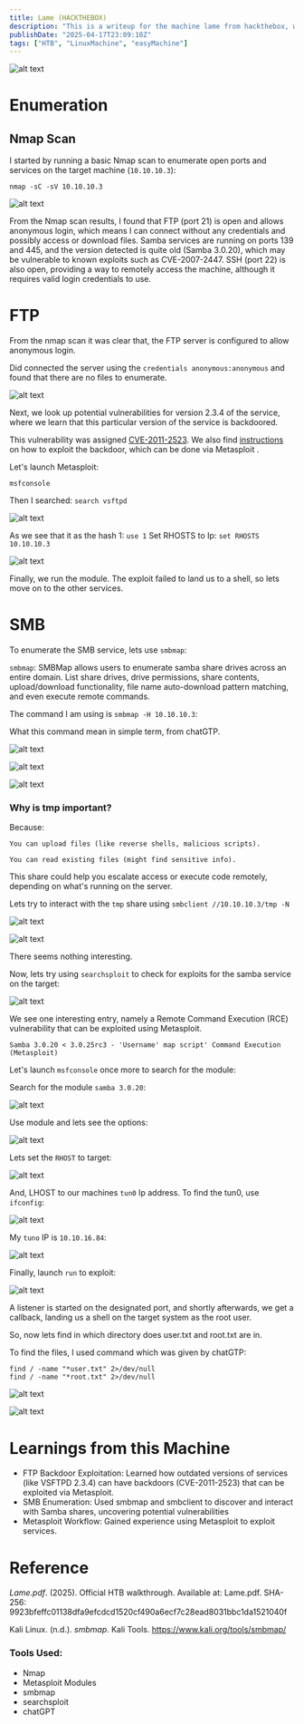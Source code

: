 ```yaml
---
title: Lame (HACKTHEBOX)
description: "This is a writeup for the machine lame from hackthebox, which is a linux machine with difficulty easy." 
publishDate: "2025-04-17T23:09:10Z"
tags: ["HTB", "LinuxMachine", "easyMachine"]
---
```


![alt text](HTBImage/lame/logo.png)

# Enumeration
## Nmap Scan

I started by running a basic Nmap scan to enumerate open ports and services on the target machine (`10.10.10.3`):

``nmap -sC -sV 10.10.10.3``

![alt text](HTBImage/lame/nmaplame.png)

From the Nmap scan results, I found that FTP (port 21) is open and allows anonymous login, which means I can connect without any credentials and possibly access or download files. Samba services are running on ports 139 and 445, and the version detected is quite old (Samba 3.0.20), which may be vulnerable to known exploits such as CVE-2007-2447. SSH (port 22) is also open, providing a way to remotely access the machine, although it requires valid login credentials to use.

# FTP
From the nmap scan it was clear that, the FTP server is configured to allow anonymous login.

Did connected the server using the ``credentials anonymous:anonymous`` and found that there are no files to enumerate.

![alt text](HTBImage/lame/ftplame.png)

Next, we look up potential vulnerabilities for version 2.3.4 of the service, where we learn that this particular version of the service is backdoored.

This vulnerability was assigned [CVE-2011-2523](https://nvd.nist.gov/vuln/detail/CVE-2011-2523). We also find [instructions](https://www.rapid7.com/db/modules/exploit/unix/ftp/vsftpd_234_backdoor/) on how to exploit the backdoor, which can be done via Metasploit .

Let's launch Metasploit: 

`msfconsole`

Then I searched: ``search vsftpd``

![alt text](HTBImage/lame/lameMSF.png)

As we see that it as the hash 1: ``use 1``
Set RHOSTS to Ip: ``set RHOSTS 10.10.10.3``

![alt text](HTBImage/lame/lameMSF1.png)

Finally, we run the module.
The exploit failed to land us to a shell, so lets move on to the other services.

# SMB

To enumerate the SMB service, lets use ``smbmap``:

``smbmap``: SMBMap allows users to enumerate samba share drives across an entire domain. List share drives, drive permissions, share contents, upload/download functionality, file name auto-download pattern matching, and even execute remote commands. 

The command I am using is ``smbmap -H 10.10.10.3``:

What this command mean in simple term, from chatGTP.

![alt text](HTBImage/lame/smbchatgpt.png)

![alt text](HTBImage/lame/smbmap.png)

![alt text](HTBImage/lame/smbresult.png)

### Why is tmp important?

Because:

    You can upload files (like reverse shells, malicious scripts).

    You can read existing files (might find sensitive info).

This share could help you escalate access or execute code remotely, depending on what's running on the server.

Lets try to interact with the `tmp` share using ``smbclient //10.10.10.3/tmp -N``

![alt text](HTBImage/lame/smbclientLogin.png)

![alt text](HTBImage/lame/tmpSharedd.png)

There seems nothing interesting.


Now, lets try using ``searchsploit`` to check for exploits for the samba service on the target:

![alt text](HTBImage/lame/searchsploit.png)

We see one interesting entry, namely a Remote Command Execution (RCE) vulnerability that can
be exploited using Metasploit.

```
Samba 3.0.20 < 3.0.25rc3 - 'Username' map script' Command Execution (Metasploit)
```

Let's launch `msfconsole` once more to search for the module:

Search for the module `samba 3.0.20`:

![alt text](HTBImage/lame/msfSAMBA.png)

Use module and lets see the options:

![alt text](HTBImage/lame/msfsambauseoption.png)

Lets set the `RHOST` to target:

![alt text](HTBImage/lame/rhost.png)

And, LHOST to our machines `tun0` Ip address. To find the tun0, use `ifconfig`:

![alt text](HTBImage/lame/tun0IPaddress.png)

My `tuno` IP is `10.10.16.84`:

![alt text](HTBImage/lame/LHOST.png)

Finally, launch `run` to exploit:

![alt text](HTBImage/lame/gotrootaccesstosamba.png)

A listener is started on the designated port, and shortly afterwards, we get a callback, landing us a shell on the target system as the root user.

So, now lets find in which directory does user.txt and root.txt are in. 

To find the files, I used command which was given by chatGTP:

```
find / -name "*user.txt" 2>/dev/null
find / -name "*root.txt" 2>/dev/null
```

![alt text](HTBImage/lame/userandrootflag.png)

![alt text](HTBImage/lame/lamecirtificate.png)

# Learnings from this Machine

- FTP Backdoor Exploitation: Learned how outdated versions of services (like VSFTPD 2.3.4) can have backdoors (CVE-2011-2523) that can be exploited via Metasploit.
- SMB Enumeration: Used smbmap and smbclient to discover and interact with Samba shares, uncovering potential vulnerabilities
- Metasploit Workflow: Gained experience using Metasploit to exploit services.

# Reference 

*Lame.pdf*. (2025). Official HTB walkthrough. Available at: Lame.pdf. SHA-256: 9923bfeffc01138dfa9efcdcd1520cf490a6ecf7c28ead8031bbc1da1521040f

Kali Linux. (n.d.). *smbmap*. Kali Tools. https://www.kali.org/tools/smbmap/

### Tools Used:

- Nmap
- Metasploit Modules
- smbmap
- searchsploit
- chatGPT